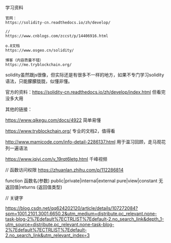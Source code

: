 学习资料

    官网：
    https://solidity-cn.readthedocs.io/zh/develop/
    
    // 
    https://www.cnblogs.com/zccst/p/14406916.html
 
    o.8文档
    https://www.osgeo.cn/solidity/
    
    博客（内容质量不错）
    https://me.tryblockchain.org/
    
solidity虽然跟js很像，但实际还是有很多不一样的地方，如果不专门学习solidity语法，只能朦朦胧胧，似懂非懂。

官方的资料：https://solidity-cn.readthedocs.io/zh/develop/index.html 但看完没多大用

其他的链接：

https://www.qikegu.com/docs/4922 简单易懂

https://www.tryblockchain.org/ 专业的文档2，值得看

http://www.mamicode.com/info-detail-2286137.html 用于温习回顾，走马观花列一遍语法

https://www.iqiyi.com/v_19rqt6letg.html 千峰视频

// 函数访问权限
https://zhuanlan.zhihu.com/p/112286814

function 函数名(参数)  public|private|internal|external  pure|view|constant  无返回值|returns (返回值类型)

// 关键字

https://blog.csdn.net/qq624202120/article/details/107272084?spm=1001.2101.3001.6650.2&utm_medium=distribute.pc_relevant.none-task-blog-2%7Edefault%7ECTRLIST%7Edefault-2.no_search_link&depth_1-utm_source=distribute.pc_relevant.none-task-blog-2%7Edefault%7ECTRLIST%7Edefault-2.no_search_link&utm_relevant_index=3